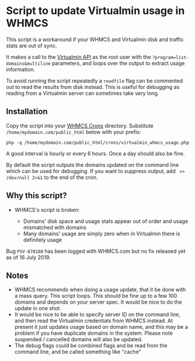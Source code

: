 # Script to update Virtualmin usage in WHMCS

This script is a workaround if your WHMCS and Virtualmin disk and traffic stats are out of sync.

It makes a call to the [Virtualmin API](https://www.virtualmin.com/documentation/developer/http) as the root user with the `?program=list-domains&multiline` parameters, and loops over the output to extract usage information.

To avoid running the script repeatedly a `readfile` flag can be commented out to read the results from disk instead. This is useful for debugging as reading from a Virtualmin server can sometimes take very long.

## Installation

Copy the script into your [WHMCS Crons](https://docs.whmcs.com/Crons) directory. Substitute `/home/mydomain.com/public_html` below with your prefix:

    php -q /home/mydomain.com/public_html/crons/virtualmin_whmcs_usage.php

A good interval is hourly or every 6 hours. Once a day should also be fine.

By default the script outputs the domains updated on the command line which can be used for debugging. If you want to suppress output, add ` >> /dev/null 2>&1` to the end of the cron. 

## Why this script?

- WHMCS's script is broken:

  - Domains' disk space and usage stats appear out of order and usage mismatched with domains
  - Many domains' usage are simply zero when in Virtualmin there is definitely usage
  
Bug `PSV-878180` has been logged with WHMCS.com but no fix released yet as of 16 July 2019.

## Notes

- WHMCS recommends when doing a usage update, that it be done with a mass query. This script loops. This should be fine up to a few 100 domains and depends on your server spec. It would be nice to do the update in one shot.
- It would be nice to be able to specify server ID on the command line, and then read the Virtualmin credentials from WHMCS instead. At present it just updates usage based on domain name, and this may be a problem if you have duplicate domains in the system. Please note suspended / cancelled domains will also be updated.
- The debug flags could be combined flags and be read from the command line, and be called something like "cache"